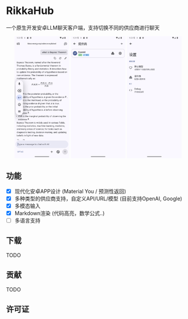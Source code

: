 # RikkaHub

一个原生开发安卓LLM聊天客户端，支持切换不同的供应商进行聊天

<div align="center">
  <img src="docs/img/chat.png" alt="聊天界面" width="150" />
  <img src="docs/img/provider.png" alt="供应商选择" width="150" />
  <img src="docs/img/setting.png" alt="设置界面" width="150" />
</div>

## 功能

- [x] 现代化安卓APP设计 (Material You / 预测性返回)
- [x] 多种类型的供应商支持，自定义API/URL/模型 (目前支持OpenAI, Google)
- [x] 多模态输入
- [x] Markdown渲染 (代码高亮，数学公式..)
- [ ] 多语言支持

## 下载

TODO

## 贡献

TODO

## 许可证


